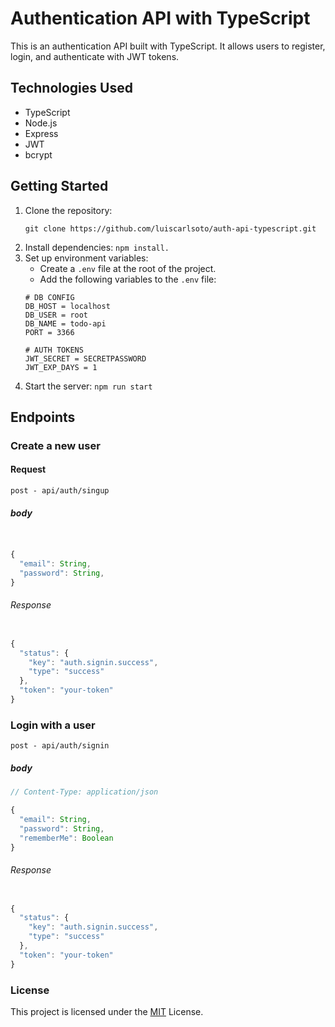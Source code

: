# Authentication API with TypeScript

This is an authentication API built with TypeScript. It allows users to register, login, and authenticate with JWT tokens.

## Technologies Used
- TypeScript
- Node.js
- Express
- JWT
- bcrypt

## Getting Started
1. Clone the repository:
    ```
    git clone https://github.com/luiscarlsoto/auth-api-typescript.git
    ```
2. Install dependencies: `npm install.`
3. Set up environment variables:
    - Create a `.env` file at the root of the project.
    - Add the following variables to the `.env` file:
    ```
    # DB CONFIG
    DB_HOST = localhost
    DB_USER = root
    DB_NAME = todo-api
    PORT = 3366

    # AUTH TOKENS
    JWT_SECRET = SECRETPASSWORD
    JWT_EXP_DAYS = 1
    ```
4. Start the server: `npm run start`

## Endpoints
### Create a new user
#### Request

``post - api/auth/singup``
##### body
```javascript


{
  "email": String,
  "password": String,
}

```
###### Response
```javascript 

{
  "status": {
    "key": "auth.signin.success",
    "type": "success"
  },
  "token": "your-token"
}
```
### Login with a user
``post - api/auth/signin``
##### body
```javascript
// Content-Type: application/json

{
  "email": String,
  "password": String,
  "rememberMe": Boolean
}
```
###### Response
```javascript 

{
  "status": {
    "key": "auth.signin.success",
    "type": "success"
  },
  "token": "your-token"
}
```

### License

This project is licensed under the [MIT](https://choosealicense.com/licenses/mit/) License.
